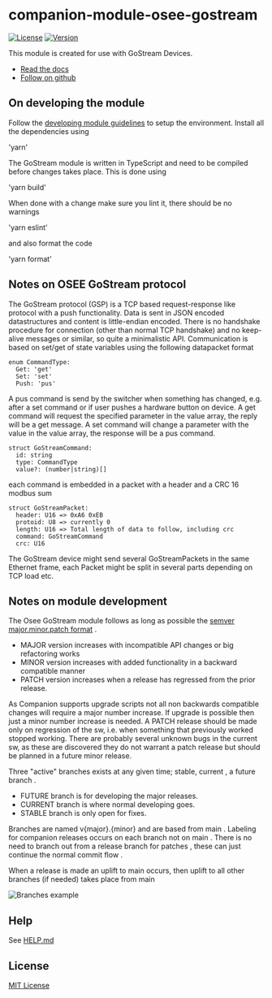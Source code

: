 # companion-module-osee-gostream

[![License](https://img.shields.io/github/license/bitfocus/companion-module-osee-gostream)](https://github.com/bitfocus/companion-module-osee-gostream/blob/main/LICENSE)
[![Version](https://img.shields.io/github/v/release/bitfocus/companion-module-osee-gostream)](https://github.com/bitfocus/companion-module-osee-gostream/releases)

This module is created for use with GoStream Devices.

- [Read the docs](./How%20to%20connect%20to%20computer%20software%20and%20companion.pdf)
- [Follow on github](https://github.com/bitfocus/companion-module-osee-gostream)

## On developing the module

Follow the [developing module guidelines](https://github.com/bitfocus/companion-module-base/wiki) to setup the environment.
Install all the dependencies using

'yarn'

The GoStream module is written in TypeScript and need to be compiled before changes takes place. This is done using

'yarn build'

When done with a change make sure you lint it, there should be no warnings

'yarn eslint'

and also format the code

'yarn format'

## Notes on OSEE GoStream protocol

The GoStream protocol (GSP) is a TCP based request-response like protocol with a push functionality. Data is sent in JSON encoded datastructures and content is little-endian encoded.
There is no handshake procedure for connection (other than normal TCP handshake) and no keep-alive messages or similar, so quite a minimalistic API.
Communication is based on set/get of state variables using the following datapacket format

```
enum CommandType:
  Get: 'get'
  Set: 'set'
  Push: 'pus'
```
A pus command is send by the switcher when something has changed, e.g. after a set command or if user pushes a hardware button on device.
A get command will request the specified parameter in the value array, the reply will be a get message.
A set command will change a parameter with the value in the value array, the response will be a pus command.

```
struct GoStreamCommand:
  id: string
  type: CommandType
  value?: (number|string)[]
```
each command is embedded in a packet with a header and a CRC 16 modbus sum

```
struct GoStreamPacket:
  header: U16 => 0xA6 0xEB
  protoid: U8 => currently 0
  length: U16 => Total length of data to follow, including crc
  command: GoStreamCommand
  crc: U16
```

The GoStream device might send several GoStreamPackets in the same Ethernet frame, each Packet might be split in several parts depending on TCP load etc.

## Notes on module development

The Osee GoStream module follows as long as possible the [semver major.minor.patch format](https://semver.org/) . 
* MAJOR version increases with incompatible API changes or big refactoring works 
* MINOR version increases with added functionality in a backward compatible manner
* PATCH version increases when a release has regressed from the prior release. 
  
As Companion supports upgrade scripts not all non backwards compatible changes will require a major number increase. If upgrade is possible then 
just a minor number increase is needed. 
A PATCH release should be made only on regression of the sw, i.e. when something that previously worked stopped working. There are probably several unknown
bugs in the current sw, as these are discovered they do not warrant a patch release but should be planned in a future minor release.

Three "active" branches exists at any given time; stable, current , a future branch . 
* FUTURE branch is for developing the major releases.
* CURRENT branch is where normal developing goes.
* STABLE branch is only open for fixes.

Branches are named v{major}.{minor} and are based from main . Labeling for companion releases occurs on each branch not on main . 
There is no need to branch out from a release branch for patches , these can just continue the normal commit flow .

When a release is made an uplift to main occurs, then uplift to all other branches (if needed) takes place from main

![Branches example](https://github.com/user-attachments/assets/ee9e2a80-e66e-4d52-99f5-4e50a61daa7e)

## Help

See [HELP.md](./companion/HELP.md)

## License

[MIT License](./LICENSE)
